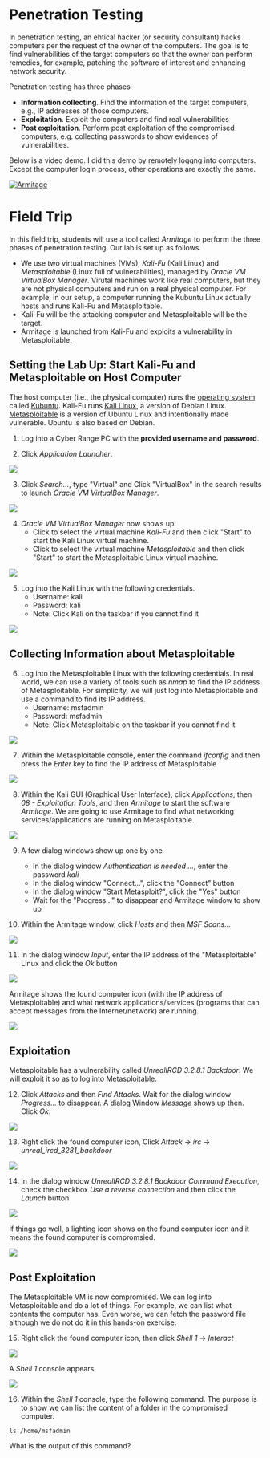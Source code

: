# Penetration Testing

In penetration testing, an ehtical hacker (or security consultant) hacks computers per the request of the owner of the computers. The goal is to find vulnerabilities of the target computers so that the owner can perform remedies, for example, patching the software of interest and enhancing network security.

Penetration testing has three phases
- **Information collecting**. Find the information of the target computers, e.g., IP addresses of those computers.
- **Exploitation**. Exploit the computers and find real vulnerabilities
- **Post exploitation**. Perform post exploitation of the compromised computers, e.g. collecting passwords to show evidences of vulnerabilities.

Below is a video demo. I did this demo by remotely loggng into computers. Except the computer login process, other operations are exactly the same.

[![Armitage](https://img.youtube.com/vi/flM_0TKfIIc/0.jpg)](https://youtu.be/flM_0TKfIIc)


# Field Trip

In this field trip, students will use a tool called *Armitage* to perform the three phases of penetration testing. Our lab is set up as follows. 
- We use two virtual machines (VMs), *Kali-Fu* (Kali Linux) and *Metasploitable* (Linux full of vulnerabilities), managed by *Oracle VM VirtualBox Manager*. Virutal machines work like real computers, but they are not physical computers and run on a real physical computer. For example, in our setup, a computer running the Kubuntu Linux actually hosts and runs Kali-Fu and Metasploitable.
- Kali-Fu will be the attacking computer and Metasploitable will be the target.
- Armitage is launched from Kali-Fu and exploits a vulnerability in Metasploitable.

## Setting the Lab Up: Start Kali-Fu and Metasploitable on Host Computer
The host computer (i.e., the physical computer) runs the [operating system](https://en.wikipedia.org/wiki/Operating_system) called [Kubuntu](https://en.wikipedia.org/wiki/Kubuntu). Kali-Fu runs [Kali Linux](https://en.wikipedia.org/wiki/Kali_Linux), a version of Debian Linux. [Metasploitable](https://docs.rapid7.com/metasploit/metasploitable-2-exploitability-guide/) is a version of Ubuntu Linux and intentionally made vulnerable. Ubuntu is also based on Debian.

1. Log into a Cyber Range PC with the **provided username and password**.

2. Click *Application Launcher*.

<img src="imgs/KubuntuScreen.PNG">

3. Click *Search...*, type "Virtual" and Click "VirtualBox" in the search results to launch *Oracle VM VirtualBox Manager*.

<img src="imgs/KubuntuSearch.PNG">

4. *Oracle VM VirtualBox Manager* now shows up. 
   - Click to select the virtual machine *Kali-Fu* and then click "Start" to start the Kali Linux virtual machine.
   - Click to select the virtual machine *Metasploitable* and then click "Start" to start the Metasploitable Linux virtual machine.

<img src="imgs/KubuntuVirtualBox.PNG">

5. Log into the Kali Linux with the following credentials. 
   - Username: kali
   - Password: kali
   - Note: Click Kali on the taskbar if you cannot find it

<img src="imgs/KubuntuKali.PNG">

## Collecting Information about Metasploitable

6. Log into the Metasploitable Linux with the following credentials. In real world, we can use a variety of tools such as *nmap* to find the IP address of Metasploitable. For simplicity, we will just log into Metasploitable and use a command to find its IP address.
   - Username: msfadmin
   - Password: msfadmin
   - Note: Click Metasploitable on the taskbar if you cannot find it

<img src="imgs/KubuntuMetasploitable.PNG">

7. Within the Metasploitable console, enter the command *ifconfig* and then press the *Enter* key to find the IP address of Metasploitable

<img src="imgs/KubuntuMetasploitable-ifconfig.PNG">

8. Within the Kali GUI (Graphical User Interface), click *Applications*, then *08 - Exploitation Tools*, and then *Armitage* to start the software *Armitage*. We are going to use Armitage to find what networking services/applications are running on Metasploitable.

<img src="imgs/KubuntuKali-StartArmitage.PNG">

9. A few dialog windows show up one by one
   - In the dialog window *Authentication is needed ...*, enter the password *kali*
   - In the dialog window "Connect...", click the "Connect" button
   - In the dialog window "Start Metasploit?", click the "Yes" button
   - Wait for the "Progress..." to disappear and Armitage window to show up

10. Within the Armitage window, click *Hosts* and then *MSF Scans...*

<img src="imgs/KubuntuKali-ArmitageWindow.PNG">

11. In the dialog window *Input*, enter the IP address of the "Metasploitable" Linux and click the *Ok* button

<img src="imgs/KubuntuKali-ArmitageInput.PNG">

Armitage shows the found computer icon (with the IP address of Metasploitable) and what network applications/services (programs that can accept messages from the Internet/network) are running.

<img src="imgs/KubuntuKali-ArmitageFoundServices.PNG">

## Exploitation

Metasploitable has a vulnerability called *UnrealIRCD 3.2.8.1 Backdoor*. We will exploit it so as to log into Metasploitable.

12. Click *Attacks* and then *Find Attacks*. Wait for the dialog window *Progress...* to disappear. A dialog Window *Message* shows up then. Click *Ok*.

<img src="imgs/KubuntuKali-ArmitageFindAttacks.PNG">

13. Right click the found computer icon, Click *Attack* -> *irc* -> *unreal_ircd_3281_backdoor*

<img src="imgs/KubuntuKali-ArmitageIRC.PNG">

14. In the dialog window *UnrealIRCD 3.2.8.1 Backdoor Command Execution*, check the checkbox *Use a reverse connection* and then click the *Launch* button

<img src="imgs/KubuntuKali-Armitage-IRCConfig.PNG">

If things go well, a lighting icon shows on the found computer icon and it means the found computer is compromsied.

<img src="imgs/KubuntuKali-Armitage-IRCResult.PNG">

## Post Exploitation

The Metasploitable VM is now compromised. We can log into Metasploitable and do a lot of things. For example, we can list what contents the computer has. Even worse, we can fetch the password file although we do not do it in this hands-on exercise.

15. Right click the found computer icon, then click *Shell 1* -> *Interact*

<img src="imgs/KubuntuKali-Armitage-IRC-Shell.PNG"> 

A *Shell 1* console appears

<img src="imgs/KubuntuKali-Armitage-IRC-Shell1-Console.PNG"> 

16. Within the *Shell 1* console, type the following command. The purpose is to show we can list the content of a folder in the compromised computer.
```
ls /home/msfadmin
```

What is the output of this command?

